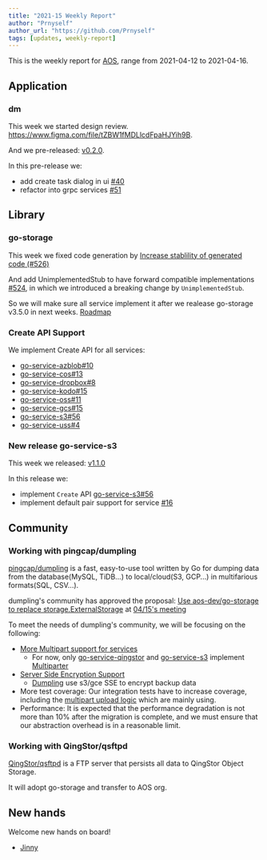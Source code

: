 ```yaml
---
title: "2021-15 Weekly Report"
author: "Prnyself"
author_url: "https://github.com/Prnyself"
tags: [updates, weekly-report]
---
```


This is the weekly report for [AOS](https://aos.dev), range from 2021-04-12 to 2021-04-16.

## Application

### dm

This week we started design review.
https://www.figma.com/file/tZBW1fMDLlcdFpaHJYih9B.

And we pre-released: [v0.2.0](https://github.com/aos-dev/dm/releases/tag/v0.2.0).

In this pre-release we:

- add create task dialog in ui [#40](https://github.com/aos-dev/dm/pull/40)
- refactor into grpc services [#51](https://github.com/aos-dev/dm/pull/51)

## Library

### go-storage

This week we fixed code generation by [Increase stablility of generated code (#526)](https://github.com/aos-dev/go-storage/pull/526)

And add UnimplementedStub to have forward compatible implementations [#524](https://github.com/aos-dev/go-storage/pull/524), in which we introduced a breaking change by `UnimplementedStub`.

So we will make sure all service implement it after we realease go-storage v3.5.0 in next weeks. [Roadmap](https://github.com/aos-dev/go-storage/issues/527)

### Create API Support

We implement Create API for all services:

- [go-service-azblob#10](https://github.com/aos-dev/go-service-azblob/pull/10)
- [go-service-cos#13](https://github.com/aos-dev/go-service-cos/pull/13)
- [go-service-dropbox#8](https://github.com/aos-dev/go-service-dropbox/pull/8)
- [go-service-kodo#15](https://github.com/aos-dev/go-service-kodo/pull/15)
- [go-service-oss#11](https://github.com/aos-dev/go-service-oss/pull/11)
- [go-service-gcs#15](https://github.com/aos-dev/go-service-gcs/pull/15)
- [go-service-s3#56](https://github.com/aos-dev/go-service-s3/pull/56)
- [go-service-uss#4](https://github.com/aos-dev/go-service-uss/pull/4)

### New release go-service-s3

This week we released: [v1.1.0](https://github.com/aos-dev/go-service-s3/releases/tag/v1.1.0)

In this release we:

- implement `Create` API [go-service-s3#56](https://github.com/aos-dev/go-service-s3/pull/56)
- implement default pair support for service [#16](https://github.com/aos-dev/go-service-s3/pull/16)

## Community

### Working with pingcap/dumpling

[pingcap/dumpling](https://github.com/pingcap/dumpling) is a fast, easy-to-use tool written by Go for dumping data from the database(MySQL, TiDB...) to local/cloud(S3, GCP...) in multifarious formats(SQL, CSV...).

dumpling's community has approved the proposal: [Use aos-dev/go-storage to replace storage.ExternalStorage](https://hackmd.io/@xuanwo/B1-JmNN8O) at [04/15's meeting](https://tidbcommunity.slack.com/archives/C013HGZMBAR/p1618491677044900)

To meet the needs of dumpling's community, we will be focusing on the following:

- [More Multipart support for services](https://github.com/aos-dev/go-storage/issues/522)
    - For now, only [go-service-qingstor](https://github.com/aos-dev/go-service-qingstor)
      and [go-service-s3](https://github.com/aos-dev/go-service-s3)
      implement [Multiparter](https://aos.dev/docs/go-storage/operations/multiparter/index)
- [Server Side Encryption Support](https://github.com/aos-dev/go-storage/issues/523)
    - [Dumpling](https://github.com/pingcap/dumpling) use s3/gce SSE to encrypt backup data
- More test coverage: Our integration tests have to increase coverage, including the [multipart upload logic](https://github.com/aos-dev/go-integration-test/issues/11) which are mainly using.
- Performance: It is expected that the performance degradation is not more than 10% after the migration is complete, and we must ensure that our abstraction overhead is in a reasonable limit.

### Working with QingStor/qsftpd

[QingStor/qsftpd](https://github.com/qingstor/qsftpd) is a FTP server that persists all data to QingStor Object Storage.

It will adopt go-storage and transfer to AOS org.

## New hands

Welcome new hands on board!

- [Jinny](https://github.com/JinnyYi)
